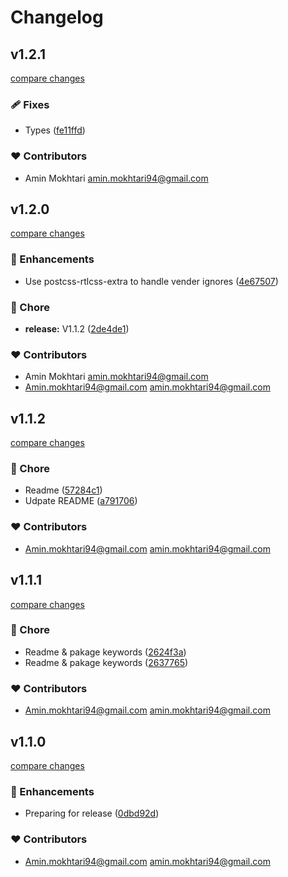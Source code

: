 # Changelog

## v1.2.1

[compare changes](https://github.com/aminmokhtari94/nuxt-rtlcss/compare/v1.2.0...v1.2.1)

### 🩹 Fixes

- Types ([fe11ffd](https://github.com/aminmokhtari94/nuxt-rtlcss/commit/fe11ffd))

### ❤️ Contributors

- Amin Mokhtari <amin.mokhtari94@gmail.com>

## v1.2.0

[compare changes](https://github.com/aminmokhtari94/nuxt-rtlcss/compare/v1.1.2...v1.2.0)

### 🚀 Enhancements

- Use postcss-rtlcss-extra to handle vender ignores ([4e67507](https://github.com/aminmokhtari94/nuxt-rtlcss/commit/4e67507))

### 🏡 Chore

- **release:** V1.1.2 ([2de4de1](https://github.com/aminmokhtari94/nuxt-rtlcss/commit/2de4de1))

### ❤️ Contributors

- Amin Mokhtari <amin.mokhtari94@gmail.com>
- Amin.mokhtari94@gmail.com <amin.mokhtari94@gmail.com>

## v1.1.2

[compare changes](https://github.com/aminmokhtari94/nuxt-rtlcss/compare/v1.1.1...v1.1.2)

### 🏡 Chore

- Readme ([57284c1](https://github.com/aminmokhtari94/nuxt-rtlcss/commit/57284c1))
- Udpate README ([a791706](https://github.com/aminmokhtari94/nuxt-rtlcss/commit/a791706))

### ❤️ Contributors

- Amin.mokhtari94@gmail.com <amin.mokhtari94@gmail.com>

## v1.1.1

[compare changes](https://github.com/aminmokhtari94/nuxt-rtlcss/compare/v1.1.0...v1.1.1)

### 🏡 Chore

- Readme & pakage keywords ([2624f3a](https://github.com/aminmokhtari94/nuxt-rtlcss/commit/2624f3a))
- Readme & pakage keywords ([2637765](https://github.com/aminmokhtari94/nuxt-rtlcss/commit/2637765))

### ❤️ Contributors

- Amin.mokhtari94@gmail.com <amin.mokhtari94@gmail.com>

## v1.1.0

[compare changes](https://github.com/aminmokhtari94/nuxt-rtlcss/compare/v1.0.2...v1.1.0)

### 🚀 Enhancements

- Preparing for release ([0dbd92d](https://github.com/aminmokhtari94/nuxt-rtlcss/commit/0dbd92d))

### ❤️ Contributors

- Amin.mokhtari94@gmail.com <amin.mokhtari94@gmail.com>
